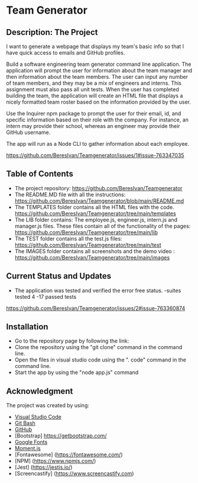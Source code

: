 # Team Generator

## Description: The Project

I want to generate a webpage that displays my team's basic info
so that I have quick access to emails and GitHub profiles.

Build a software engineering team generator command line application. The application will prompt the user for information about the team manager and then information about the team members. The user can input any number of team members, and they may be a mix of engineers and interns. This assignment must also pass all unit tests. When the user has completed building the team, the application will create an HTML file that displays a nicely formatted team roster based on the information provided by the user. 

Use the Inquirer npm package to prompt the user for their email, id, and specific information based on their role with the company. For instance, an intern may provide their school, whereas an engineer may provide their GitHub username.


The app will run as a Node CLI to gather information about each employee.

https://github.com/BeresIvan/Teamgenerator/issues/1#issue-763347035

 
## Table of Contents 
* The project repository: https://github.com/BeresIvan/Teamgenerator
* The README.MD file with all the instructions: https://github.com/BeresIvan/Teamgenerator/blob/main/README.md
* The TEMPLATES folder contains all the HTML files with the code. https://github.com/BeresIvan/Teamgenerator/tree/main/templates
* The LIB folder contains: The employee.js, engineer.js, intern.js and manager.js files. These files contain all of the functionality of the pages: https://github.com/BeresIvan/Teamgenerator/tree/main/lib
* The TEST folder contains all the test.js files: https://github.com/BeresIvan/Teamgenerator/tree/main/test
* The IMAGES folder contains all screenshots and the demo video : https://github.com/BeresIvan/Teamgenerator/tree/main/images

## Current Status and Updates
* The application was tested and verified the error free status.
    -suites tested 4
    -17 passed tests

https://github.com/BeresIvan/Teamgenerator/issues/2#issue-763360874
 
## Installation  
- Go to the repository page by following the link: 
- Clone the repository using the "git clone" command in the command line.
- Open the files in visual studio code using the ". code" command in the command line.
- Start the app by using the "node app.js" command

 
## Acknowledgment 
The project was created by using:
* [Visual Studio Code](https://code.visualstudio.com/)
* [Git Bash](https://gitforwindows.org/index.html)
* [GitHub](https://github.com/join)
* [Bootstrap] https://getbootstrap.com/
* [Google Fonts](https://fonts.google.com/)
* [Moment.js](https://momentjs.com)
* [Fontawesome] (https://fontawesome.com/)
* [NPM] (https://www.npmjs.com/)
* [Jest] (https://jestjs.io/)
* [Screencastify] (https://www.screencastify.com)